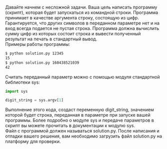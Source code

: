 Давайте начнем с несложной задачи. Ваша цель написать программу (скрипт), которая будет запускаться из командной строки. Программа принимает в качестве аргумента строку, состоящую из цифр. Гарантируется, что других символов в переданном параметре нет и на вход всегда подается не пустая строка. Программа должна вычислить сумму цифр из которых состоит строка и вывести полученный результат на печать в стандартный вывод.  
Примеры работы программы:  
```bash
$ python solution.py 12345
15
$ python solution.py 160438521039
42
```  
Считать переданный параметр можно с помощью модуля стандартной библиотеки sys:  
```python
import sys

digit_string = sys.argv[1]
```  
Выполнение этого кода, создаст переменную digit_string, значением которой будет строка, переданная в параметре при запуске вашей программы. Более подробно о модуле sys и передаче параметров в скрипт вы можете прочитать в документации к модулю sys.  
Файл с программой должен называться solution.py. После написания и отладки вашего решения, вам необходимо загрузить файл solution.py на платформу для проверки.  

